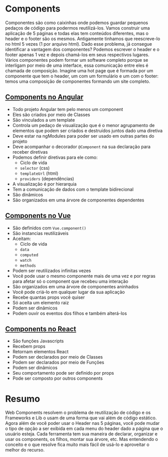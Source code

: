 # Components

Componentes são como caixinhas onde podemos guardar pequenos pedaços de código para podermos reutilizá-los.
Vamos construir uma aplicação de 5 páginas e todas elas tem conteúdos diferentes, mas o header e o footer são os mesmos. Antigamente tinhamos que reescreve-lo no
html 5 vezes (1 por arquivo html). Dado esse problema, já consegue identificar a vantagem dos componentes? Podemos escrever o header e o footer apenas 1 vez e 
depois chamá-los em seus respectivos lugares.
Vários componentes podem formar um software completo porque se interligam por meio de uma interface, essa comunicação entre eles é chamada de composição.
Imagine uma hot page que é formada por um componente que tem o header, um com um formulário e um com o footer: temos uma composição de componentes formando um site
completo.

## [Components no Angular](https://angular.io/guide/architecture-components)

- Todo projeto Angular tem pelo menos um component
- Eles são criados por meio de Classes
- São vinculados a um template
- Controla um pedaço de visualização que é o menor agrupamento de elementos que podem ser criados e destruídos juntos dado uma diretiva
- Deve estar na ngModules para poder ser usado em outras partes do projeto
- Deve acompanhar o decorador `@Component` na sua declaração para receber diretivas
- Podemos definir diretivas para ele como:
  - Ciclo de vida
  - `selector` (css)
  - `templateUrl` (html)
  - `providers` (dependências)
- A visualização é por hierarquia
- Tem a comunicação de dados com o template bidirecional
- São dinâmicos
- São organizados em uma árvore de componentes dependentes

## [Components no Vue](https://br.vuejs.org/v2/guide/components.html)

- São definidos com `Vue.component()`
- São instancias reutilizáveis
- Aceitam:
  - Ciclo de vida
  - `data`
  - `computed`
  - `watch`
  - `methods`
- Podem ser reutilizados infinitas vezes
- Você pode usar o mesmo componente mais de uma vez e por regras para afetar só o component que recebeu uma interação
- São organizados em uma árvore de componentes aninhados
- Você pode criá-lo em qualquer lugar da sua aplicação
- Recebe quantas props você quiser
- Só aceita um elemento raiz
- Podem ser dinâmicos
- Podem ouvir os eventos dos filhos e também alterá-los


## [Components no React](https://pt-br.reactjs.org/docs/components-and-props.html)

- São funções Javascripts
- Recebem props
- Retornam elementos React
- Podem ser declarados por meio de Classes
- Podem ser declarados por meio de Funções
- Podem ser dinâmicos
- Seu comportamento pode ser definido por props
- Pode ser composto por outros components

# Resumo

Web Components resolvem o problema de reutilização de código e os Frameworks e Lib o usam de uma forma que vai além de código estático. Agora além de você poder
usar o Header nas 5 páginas, você pode mudar o tipo de opção a ser exibida em cada menu do header dado a página que o usuário esteja.
Cada ferramenta tem sua maneira de declarar, organizar e usar os components, os filhos, montar sua árvore, etc. Mas entendendo o conceito e o que resolve fica
muito mais fácil de usá-lo e aproveitar o melhor do recurso.
